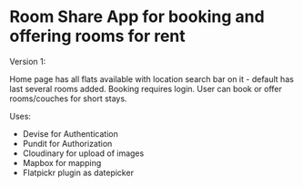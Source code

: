 # Room Share App for booking and offering rooms for rent

Version 1: 

Home page has all flats available with location search bar on it - default has last several rooms added.
Booking requires login.
User can book or offer rooms/couches for short stays.

Uses:
  - Devise for Authentication
  - Pundit for Authorization
  - Cloudinary for upload of images
  - Mapbox for mapping
  - Flatpickr plugin as datepicker


